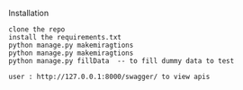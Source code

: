 
Installation

    clone the repo 
    install the requirements.txt
    python manage.py makemiragtions
    python manage.py makemiragtions
    python manage.py fillData  -- to fill dummy data to test
    
    user : http://127.0.0.1:8000/swagger/ to view apis
